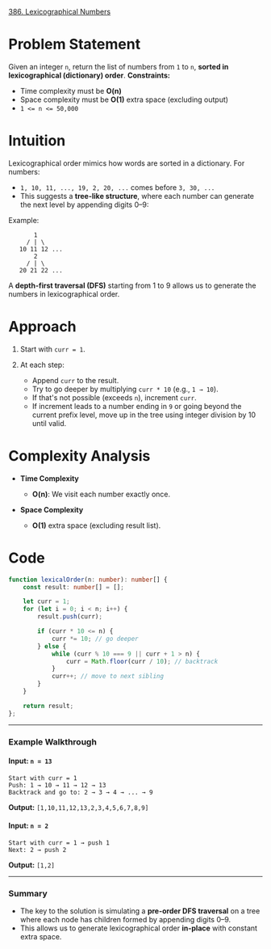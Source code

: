 [386. Lexicographical Numbers](https://leetcode.com/problems/lexicographical-numbers/)

# Problem Statement

Given an integer `n`, return the list of numbers from `1` to `n`, **sorted in lexicographical (dictionary) order**.
**Constraints:**
* Time complexity must be **O(n)**
* Space complexity must be **O(1)** extra space (excluding output)
* `1 <= n <= 50,000`

# Intuition

Lexicographical order mimics how words are sorted in a dictionary. For numbers:

* `1, 10, 11, ..., 19, 2, 20, ...` comes before `3, 30, ...`
* This suggests a **tree-like structure**, where each number can generate the next level by appending digits 0–9:

Example:

```
       1
     / | \
   10 11 12 ...
       2
     / | \
   20 21 22 ...
```

A **depth-first traversal (DFS)** starting from 1 to 9 allows us to generate the numbers in lexicographical order.

# Approach

1. Start with `curr = 1`.
2. At each step:

   * Append `curr` to the result.
   * Try to go deeper by multiplying `curr * 10` (e.g., `1 → 10`).
   * If that's not possible (exceeds `n`), increment `curr`.
   * If increment leads to a number ending in `9` or going beyond the current prefix level, move up in the tree using integer division by 10 until valid.

# Complexity Analysis

- **Time Complexity**
	* **O(n)**: We visit each number exactly once.

- **Space Complexity**
	* **O(1)** extra space (excluding result list).

# Code

```typescript
function lexicalOrder(n: number): number[] {
    const result: number[] = [];

    let curr = 1;
    for (let i = 0; i < n; i++) {
        result.push(curr);

        if (curr * 10 <= n) {
            curr *= 10; // go deeper
        } else {
            while (curr % 10 === 9 || curr + 1 > n) {
                curr = Math.floor(curr / 10); // backtrack
            }
            curr++; // move to next sibling
        }
    }

    return result;
};

```

---

### **Example Walkthrough**

#### Input: `n = 13`

```
Start with curr = 1
Push: 1 → 10 → 11 → 12 → 13
Backtrack and go to: 2 → 3 → 4 → ... → 9
```

**Output:** `[1,10,11,12,13,2,3,4,5,6,7,8,9]`

#### Input: `n = 2`

```
Start with curr = 1 → push 1
Next: 2 → push 2
```

**Output:** `[1,2]`

---

### **Summary**

* The key to the solution is simulating a **pre-order DFS traversal** on a tree where each node has children formed by appending digits 0–9.
* This allows us to generate lexicographical order **in-place** with constant extra space.
